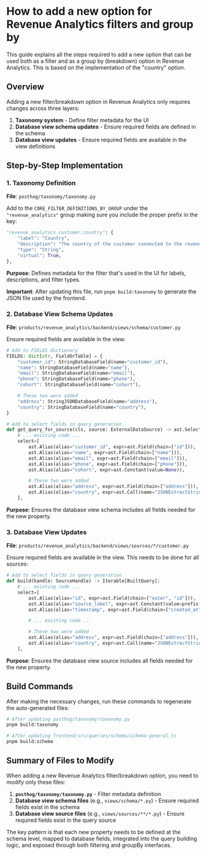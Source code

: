 # How to add a new option for Revenue Analytics filters and group by

This guide explains all the steps required to add a new option that can be used both as a filter and as a group by (breakdown) option in Revenue Analytics. This is based on the implementation of the "country" option.

## Overview

Adding a new filter/breakdown option in Revenue Analytics only requires changes across three layers:

1. **Taxonomy system** - Define filter metadata for the UI
1. **Database view schema updates** - Ensure required fields are defined in the schema
1. **Database view updates** - Ensure required fields are available in the view definitions

## Step-by-Step Implementation

### 1. Taxonomy Definition

**File**: `posthog/taxonomy/taxonomy.py`

Add to the `CORE_FILTER_DEFINITIONS_BY_GROUP` under the `"revenue_analytics"` group making sure you include the proper prefix in the key:

```python
"revenue_analytics_customer.country": {
    "label": "Country",
    "description": "The country of the customer connected to the revenue event.",
    "type": "String",
    "virtual": True,
},
```

**Purpose**: Defines metadata for the filter that's used in the UI for labels, descriptions, and filter types.

**Important**: After updating this file, run `pnpm build:taxonomy` to generate the JSON file used by the frontend.

### 2. Database View Schema Updates

**File**: `products/revenue_analytics/backend/views/schema/customer.py`

Ensure required fields are available in the view:

```python
# Add to FIELDS dictionary
FIELDS: dict[str, FieldOrTable] = {
    "customer_id": StringDatabaseField(name="customer_id"),
    "name": StringDatabaseField(name="name"),
    "email": StringDatabaseField(name="email"),
    "phone": StringDatabaseField(name="phone"),
    "cohort": StringDatabaseField(name="cohort"),

    # These two were added
    "address": StringJSONDatabaseField(name="address"),
    "country": StringDatabaseField(name="country"),
}

# Add to select fields in query generation
def get_query_for_source(cls, source: ExternalDataSource) -> ast.SelectQuery:
    # ... existing code ...
    select=[
        ast.Alias(alias="customer_id", expr=ast.Field(chain=["id"])),
        ast.Alias(alias="name", expr=ast.Field(chain=["name"])),
        ast.Alias(alias="email", expr=ast.Field(chain=["email"])),
        ast.Alias(alias="phone", expr=ast.Field(chain=["phone"])),
        ast.Alias(alias="cohort", expr=ast.Constant(value=None)),

        # These two were added
        ast.Alias(alias="address", expr=ast.Field(chain=["address"])),
        ast.Alias(alias="country", expr=ast.Call(name="JSONExtractString", args=[ast.Field(chain=["address"]), ast.Constant(value="country")])),
    ],
```

**Purpose**: Ensures the database view schema includes all fields needed for the new property.

### 3. Database View Updates

**File**: `products/revenue_analytics/backend/views/sources/*/customer.py`

Ensure required fields are available in the view. This needs to be done for all sources:

```python
# Add to select fields in query generation
def build(handle: SourceHandle) -> Iterable[BuiltQuery]:
    # ... existing code ...
    select=[
        ast.Alias(alias="id", expr=ast.Field(chain=["outer", "id"])),
        ast.Alias(alias="source_label", expr=ast.Constant(value=prefix)),
        ast.Alias(alias="timestamp", expr=ast.Field(chain=["created_at"])),

        # ... existing code ...

        # These two were added
        ast.Alias(alias="address", expr=ast.Field(chain=["address"])),
        ast.Alias(alias="country", expr=ast.Call(name="JSONExtractString", args=[ast.Field(chain=["address"]), ast.Constant(value="country")])),
    ],
```

**Purpose**: Ensures the database view source includes all fields needed for the new property.

## Build Commands

After making the necessary changes, run these commands to regenerate the auto-generated files:

```bash
# After updating posthog/taxonomy/taxonomy.py
pnpm build:taxonomy

# After updating frontend/src/queries/schema/schema-general.ts
pnpm build:schema
```

## Summary of Files to Modify

When adding a new Revenue Analytics filter/breakdown option, you need to modify only these files:

1. **`posthog/taxonomy/taxonomy.py`** - Filter metadata definition
1. **Database view schema files** (e.g., `views/schema/*.py`) - Ensure required fields exist in the schema
1. **Database view source files** (e.g., `views/sources/**/*.py`) - Ensure required fields exist in the query source

The key pattern is that each new property needs to be defined at the schema level, mapped to database fields, integrated into the query building logic, and exposed through both filtering and groupBy interfaces.
